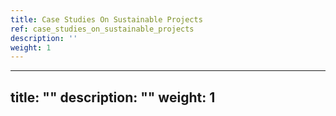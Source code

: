 ```yaml
---
title: Case Studies On Sustainable Projects
ref: case_studies_on_sustainable_projects
description: ''
weight: 1
---
```

---
title: ""
description: ""
weight: 1
---